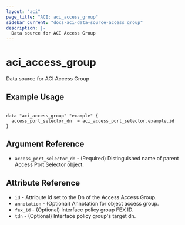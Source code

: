 ```yaml
---
layout: "aci"
page_title: "ACI: aci_access_group"
sidebar_current: "docs-aci-data-source-access_group"
description: |-
  Data source for ACI Access Group
---
```


# aci_access_group

Data source for ACI Access Group

## Example Usage

```hcl

data "aci_access_group" "example" {
  access_port_selector_dn  = aci_access_port_selector.example.id
}

```

## Argument Reference

- `access_port_selector_dn` - (Required) Distinguished name of parent Access Port Selector object.

## Attribute Reference

- `id` - Attribute id set to the Dn of the Access Access Group.
- `annotation` - (Optional) Annotation for object access group.
- `fex_id` - (Optional) Interface policy group FEX ID.
- `tdn` - (Optional) Interface policy group's target dn.
